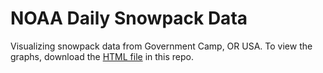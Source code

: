 # NOAA Daily Snowpack Data

Visualizing snowpack data from Government Camp, OR USA. To view the graphs, download the [HTML file](https://github.com/s-etty/noaa-snowpack/blob/master/govy-visualization.html) in this repo.
